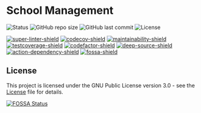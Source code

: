 # School Management

![Status][status]
![GitHub repo size][repo-size]
![GitHub last commit][last-commit]
![License][license]

[![super-linter-shield]][super-linter-link]
[![codecov-shield]][codecov-link]
[![maintainability-shield]][maintainability-link]
[![testcoverage-shield]][testcoverage-link]
[![codefactor-shield]][codefactor-link]
[![deep-source-shield]][deepsource-link]
[![action-dependency-shield]][action-dependency-link]
[![fossa-shield]][fossa-link]

## License

This project is licensed under the GNU Public License version 3.0 - see the [License](./LICENSE "GPLv3") file for details.

[![FOSSA Status](https://app.fossa.com/api/projects/git%2Bgithub.com%2Ffilimor%2FSchoolManagement.svg?type=large&issueType=license)](https://app.fossa.com/projects/git%2Bgithub.com%2Ffilimor%2FSchoolManagement?ref=badge_large&issueType=license)

<!-- SHIELDS -->
[status]: https://img.shields.io/badge/status-active-success.svg
[super-linter-shield]: https://github.com/filimor/SchoolManagement/actions/workflows/super-linter.yml/badge.svg
[codecov-shield]: https://codecov.io/gh/filimor/SchoolManagement/graph/badge.svg?token=m3nKaPlu52
[maintainability-shield]: https://api.codeclimate.com/v1/badges/28e2639e21d487e05a31/maintainability
[testcoverage-shield]: https://api.codeclimate.com/v1/badges/28e2639e21d487e05a31/test_coverage
[codefactor-shield]: https://www.codefactor.io/repository/github/filimor/schoolmanagement/badge
[deep-source-shield]: https://app.deepsource.com/gh/filimor/SchoolManagement.svg/?label=code+coverage&show_trend=true&token=PQbY8n2B6jOX3SxSr76dLG8-
[action-dependency-shield]: https://github.com/filimor/SchoolManagement/actions/workflows/dependency-review.yml/badge.svg
[fossa-shield]: https://app.fossa.com/api/projects/git%2Bgithub.com%2Ffilimor%2FSchoolManagement.svg?type=shield&issueType=license

<!-- LINKS -->
[repo-size]: https://img.shields.io/github/repo-size/filimor/SchoolManagement
[last-commit]: https://img.shields.io/github/last-commit/filimor/SchoolManagement
[license]: https://img.shields.io/github/license/filimor/SchoolManagement
[super-linter-link]: https://github.com/marketplace/actions/super-linter
[codecov-link]: https://codecov.io/gh/filimor/SchoolManagement
[testcoverage-link]: https://codeclimate.com/github/filimor/SchoolManagement/test_coverage
[maintainability-link]: https://codeclimate.com/github/filimor/SchoolManagement/maintainability
[codefactor-link]: https://www.codefactor.io/repository/github/filimor/schoolmanagement
[deepsource-link]: https://app.deepsource.com/gh/filimor/SchoolManagement/
[action-dependency-link]: https://github.com/filimor/SchoolManagement/actions/workflows/dependency-review.yml
[fossa-link]: https://app.fossa.com/projects/git%2Bgithub.com%2Ffilimor%2FSchoolManagement?ref=badge_shield&issueType=license
